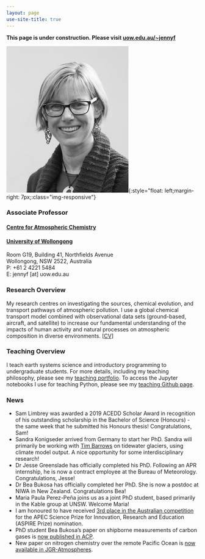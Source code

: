 ```yaml
---
layout: page
use-site-title: true
---
```

**This page is under construction. Please visit [uow.edu.au/~jennyf](http://www.uow.edu.au/~jennyf)**

![profile-pic](img/jenny-fisher-bnw_med_hr.jpeg){:style="float: left;margin-right: 7px;:class="img-responsive"}
### Associate Professor
#### [Centre for Atmospheric Chemistry](https://www.uow.edu.au/science-medicine-health/research/centre-for-atmospheric-chemistry/)<br />
#### [University of Wollongong](https://www.uow.edu.au/)

Room G19, Building 41, Northfields Avenue  
Wollongong, NSW 2522, Australia  
P: +61 2 4221 5484  
E: jennyf [at] uow.edu.au

### Research Overview
My research centres on investigating the sources, chemical evolution, and transport pathways of atmospheric pollution. I use a global chemical transport model combined with observational data sets (ground-based, aircraft, and satellite) to increase our fundamental understanding of the impacts of human activity and natural processes on atmospheric composition in diverse environments. [[CV]](pdfs/CV_web.pdf)

### Teaching Overview
I teach earth systems science and introductory programming to undergraduate students. For more details, including my teaching philosophy, please see my [teaching portfolio](https://sites.google.com/view/jfisher-teaching-portfolio/home). To access the Jupyter notebooks I use for teaching Python, please see my [teaching Github page](https://jennyfisher.github.io/computing-modelling-earthsci/).

### News

- Sam Limbrey was awarded a 2019 ACEDD Scholar Award in recognition of his outstanding scholarship in the Bachelor of Science (Honours) - the same week that he submitted his Honours thesis! Congratulations, Sam!
- Sandra Konigseder arrived from Germany to start her PhD. Sandra will primarily be working with [Tim Barrows](https://scholars.uow.edu.au/display/tim_barrows) on tidewater glaciers, using climate model output. A nice opportunity for some interdisciplinary research!
- Dr Jesse Greenslade has officially completed his PhD. Following an APR internship, he is now a contract employee at the Bureau of Meteorology. Congratulations, Jesse!
- Dr Bea Bukosa has officially completed her PhD. She is now a postdoc at NIWA in New Zealand. Congratulations Bea!
- Maria Paula Perez-Peña joins us as a joint PhD student, based primarily in the Kable group at UNSW. Welcome Maria!
- I am honoured to have received [3rd place in the Australian competition](https://www.science.org.au/news-and-events/news-and-media-releases/australian-scientist-running-apec-science-prize) for the APEC Science Prize for Innovation, Research and Education (ASPIRE Prize) nomination.
- PhD student Bea Bukosa’s paper on shipborne measurements of carbon gases is [now published in ACP](https://www.atmos-chem-phys.net/19/7055/2019/).
- New paper on nitrogen chemistry over the remote Pacific Ocean is [now available in JGR-Atmospheres](http://rdcu.be/ba3ZR).
